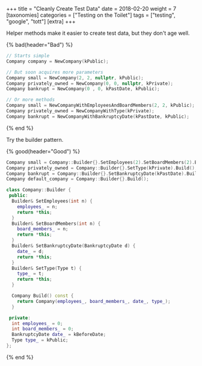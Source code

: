 +++
title = "Cleanly Create Test Data"
date = 2018-02-20
weight = 7
[taxonomies]
categories = ["Testing on the Toilet"]
tags = ["testing", "google", "tott"]
[extra]
+++

Helper methods make it easier to create test data, but they don't age well.

{% bad(header="Bad") %}
```cpp
// Starts simple
Company company = NewCompany(kPublic);

// But soon acquires more parameters
Company small = NewCompany(2, 2, nullptr, kPublic);
Company privately_owned = NewCompany(0, 0, nullptr, kPrivate);
Company bankrupt = NewCompany(0 , 0, kPastDate, kPublic);

// Or more methods
Company small = NewCompanyWithEmployeesAndBoardMembers(2, 2, kPublic);
Company privately_owned = NewCompanyWithType(kPrivate);
Company bankrupt = NewCompanyWithBankruptcyDate(kPastDate, kPublic);
```
{% end %}

Try the builder pattern.

{% good(header="Good") %}
```cpp
Company small = Company::Builder{}.SetEmployees(2).SetBoardMembers(2).Build();
Company privately_owned = Company::Builder{}.SetType(kPrivate).Build();
Company bankrupt = Company::Builder{}.SetBankruptcyDate(kPastDate).Build();
Company default_company = Company::Builder{}.Build();

class Company::Builder {
 public:
  Builder& SetEmployees(int n) {
    employees_ = n;
    return *this;
  }
  Builder& SetBoardMembers(int n) {
    board_members_ = n;
    return *this;
  }
  Builder& SetBankruptcyDate(BankruptcyDate d) {
    date_ = d;
    return *this;
  }
  Builder& SetType(Type t) {
    type_ = t;
    return *this;
  }

  Company Build() const {
    return Company(employees_, board_members_, date_, type_);
  }

 private:
  int employees_ = 0;
  int board_members_ = 0;
  BankruptcyDate date_ = kBeforeDate;
  Type type_ = kPublic;
};
```
{% end %}

